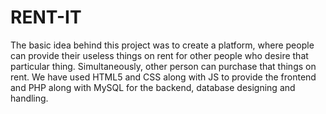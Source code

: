 # RENT-IT
The basic idea behind this project was to create a platform, where people can provide their useless things on rent for other people who desire that particular thing. Simultaneously, other person can purchase that things on rent. We have used HTML5 and CSS along with JS to provide the frontend and PHP along with MySQL for the backend, database designing and handling.

